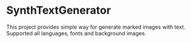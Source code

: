 # SynthTextGenerator
This project provides simple way for generate marked images with text. Supported all languages, fonts and background images.
